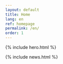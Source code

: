 ```yaml
---
layout: default
title: Home
lang: en
ref: homepage
permalink: /en/
order: 1
---
```


{% include hero.html %}

<main class="container my-4" markdown="1">

{% include news.html %}

</main>

